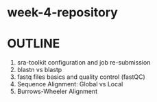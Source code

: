 # week-4-repository
# OUTLINE

1. sra-toolkit configuration and job re-submission
2. blastn vs blastp
3. fastq files basics and quality control (fastQC)
4. Sequence Alignment: Global vs Local
5. Burrows-Wheeler Alignment
